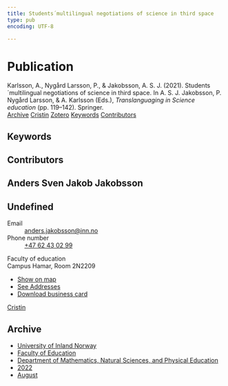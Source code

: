 ```yaml
---
title: Students´multilingual negotiations of science in third space
type: pub
encoding: UTF-8

---
```

<h1>Publication</h1>
<article id="csl-bib-container-7AZI74NG" class="csl-bib-container">
  <div class="csl-bib-body"> <div class="csl-entry">Karlsson, A., Nygård Larsson, P., &#38; Jakobsson, A. S. J. (2021). Students´multilingual negotiations of science in third space. In A. S. J. Jakobsson, P. Nygård Larsson, &#38; A. Karlsson (Eds.), <i>Translanguaging in Science education</i> (pp. 119–142). Springer.</div> </div>
  <div class="csl-bib-buttons">
    <a href="#taxonomy-article-7AZI74NG" alt="archive" class="csl-bib-button">Archive</a>
    <a href="https://app.cristin.no/results/show.jsf?id=2047162" alt="Cristin" class="csl-bib-button">Cristin</a>
    <a href="http://zotero.org/groups/5881554/items/7AZI74NG" alt="Zotero" class="csl-bib-button">Zotero</a>
    <a href="#keywords-article-7AZI74NG" alt="keywords" class="csl-bib-button">Keywords</a>
    <a href="#contributors-article-7AZI74NG" alt="contributors" class="csl-bib-button">Contributors</a>
  </div>
  <div id="csl-bib-meta-container-7AZI74NG"></div>
</article>
<div id="csl-bib-meta-7AZI74NG" class="csl-bib-meta">
  <article id="keywords-article-7AZI74NG" class="keywords-article">
    <h1>Keywords</h1>
    
  </article>
  <article id="contributors-article-7AZI74NG" class="contributors-article">
    <h1>Contributors</h1>
    <div class="personas"> <div class="vrtx-hinn-person-card"> <div class="photo"> <i class="lar la-user-circle missing-person"></i> </div> <div class="info"> <hgroup><h1>Anders Sven Jakob Jakobsson</h1> <h2>Undefined</h2> </hgroup><dl> <dt>Email</dt> <dd> <a href="mailto:anders.jakobsson@inn.no">anders.jakobsson@inn.no</a> </dd> <dt>Phone number</dt> <dd><a href="tel:+4762430299"> +47 62 43 02 99 </a></dd> </dl> <p> Faculty of education<br> Campus Hamar, Room 2N2209 </p> <ul class="vrtx-hinn-links"> <li><a href="https://www.google.com/maps?q=60.79677,11.07358">Show on map</a></li> <li><a href="https://www.inn.no/english/find-an-employee/anders-jakobsson.html#vrtx-hinn-addresses">See Addresses</a></li> <li><a href="https://www.inn.no/english/find-an-employee/anders-jakobsson.html?vrtx=vcf">Download business card</a></li> </ul> </div> </div> <a href="https://app.cristin.no/persons/show.jsf?id=1314928" alt="Cristin URL" class="personas-cristin">Cristin</a> </div>
  </article>
  <article id="taxonomy-article-7AZI74NG" class="taxonomy-article">
    <h1>Archive</h1>
    <ul>
      <li>
        <a href="/en/archive/?key=3DCRN523">University of Inland Norway</a>
      </li>
      <li>
        <a href="/en/archive/?key=WYNZA47F">Faculty of Education</a>
      </li>
      <li>
        <a href="/en/archive/?key=LLA4BC9U">Department of Mathematics, Natural Sciences, and Physical Education</a>
      </li>
      <li>
        <a href="/en/archive/?key=CLB5ZGMT">2022</a>
      </li>
      <li>
        <a href="/en/archive/?key=J5XBBKKN">August</a>
      </li>
    </ul>
  </article>
</div>
